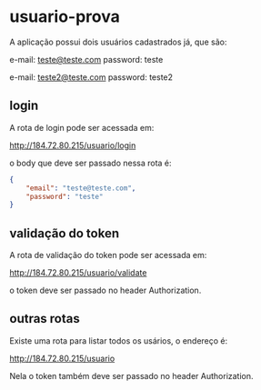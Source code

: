 # usuario-prova

A aplicação possui dois usuários cadastrados já, que são:

e-mail: teste@teste.com
password: teste

e-mail: teste2@teste.com
password: teste2

## login

A rota de login pode ser acessada em:

http://184.72.80.215/usuario/login

o body que deve ser passado nessa rota é:

``` json
{
    "email": "teste@teste.com",
    "password": "teste"
}
```

## validação do token

A rota de validação do token pode ser acessada em:

http://184.72.80.215/usuario/validate

o token deve ser passado no header Authorization.

## outras rotas

Existe uma rota para listar todos os usários, o endereço é:

http://184.72.80.215/usuario

Nela o token também deve ser passado no header Authorization.
